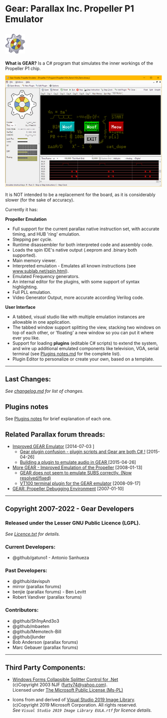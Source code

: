 # Gear: Parallax Inc. Propeller P1 Emulator
![Logo Gear](Gear/Resources/Images/LogoGear-64.png)
---

**What is GEAR?** Is a C# program that simulates the inner workings of the Propeller P1 chip.

![Gear Emulator](./images/Gear_VGA+LogicProbe.png)

It is NOT intended to be a replacement for the board, as it is considerably slower (for the sake of accuracy).

Currently it has:

**Propeller Emulation**

* Full support for the current parallax native instruction set, with accurate timing, and HUB 'ring' emulation.
* Stepping per cycle.
* Runtime disassembler for both interpreted code and assembly code.
* Loads the spin IDE's native output (.eeprom and .binary both supported).
* Main memory viewer.
* Interpreted emulation - Emulates all known instructions (see www.sublab.net/spin.html).
* Emulated Frequency generators.
* An internal editor for the plugins, with some support of syntax highlighting.
* Full PLL emulation.
* Video Generator Output, more accurate according Verilog code.

**User Interface**

* A tabbed, visual studio like with multiple emulation instances are allowable in one application.
* The tabbed window support splitting the view, stacking two windows on top of each other, or 'floating' a new window so you can put it where ever you like.
* Support for loading **plugins** (editable C# scripts) to extend the system, and wire up additional emulated components like television, VGA, serial terminal (see [Plugins notes.md](plug-ins/Plugins_notes.md) for the complete list).
* Plugin Editor to personalize or create your own, based on a template.

---
## Last Changes:

*See [changelog.md](changelog.md) for list of changes.*

## Plugins notes

See [Plugins notes](plug-ins/Plugins_notes.md) for brief explanation of each one.


## Related Parallax forum threads:
* [Improved GEAR Emulator](http://forums.parallax.com/discussion/156347/improved-gear-emulator) [2014-07-03 ]
  * [Gear plugin confusion - plugin scripts and Gear are both C# !](https://forums.parallax.com/discussion/160898/gear-plugin-confusion-plugin-scripts-and-gear-are-both-c) [2015-04-26]
  * [Building a plugin to emulate audio in GEAR ](https://forums.parallax.com/discussion/comment/1327930/#Comment_1327930) [2015-04-26]
* [More GEAR - Improved Emulation of the Propeller](https://forums.parallax.com/discussion/100380/more-gear-improved-emulation-of-the-propeller) [2008-01-13]
  * [GEAR does not seem to emulate SUBS correctly. (Now resolved/fixed)](http://forums.parallax.com/discussion/116940/gear-does-not-seem-to-emulate-subs-correctly-now-resolved-fixed)
  * [VT100 terminal plugin for the GEAR emulator](https://forums.parallax.com/discussion/106651/vt100-terminal-plugin-for-the-gear-emulator) [2008-09-17]
* [GEAR: Propeller Debugging Environment](https://forums.parallax.com/discussion/91084/gear-propeller-debugging-environment) [2007-01-10]

---
## Copyright 2007-2022 - Gear Developers

### Released under the Lesser GNU Public Licence (LGPL).
*See [Licence.txt](Licence.txt) for details.*

### Current Developers:
* @github/gatuno1 - Antonio Sanhueza

### Past Developers:
* @github/davispuh
* mirror (parallax forums)
* benjie (parallax forums) - Ben Levitt
* Robert Vandiver (parallax forums)

### Contributors:
* @github/Sh1nyAnd3o3
* @github/mbaeten
* @github/Memotech-Bill
* @github/jlunder
* Bob Anderson (parallax forums)
* Marc Gebauer (parallax forums)

---
## Third Party Components:
- [Windows Forms Collapsible Splitter Control for .Net](https://www.codeproject.com/Articles/3025/Collapsible-Splitter-control-in-C)<br>
(c)Copyright 2003 NJF (furty74@yahoo.com).<br>
Licensed under [The Microsoft Public License (Ms-PL)](https://opensource.org/licenses/ms-pl.html)

- Icons from and derived of [Visual Studio 2019 Image Library](https://docs.microsoft.com/en-us/visualstudio/designers/the-visual-studio-image-library?view=vs-2019).<br>
(c)Copyright 2019 Microsoft Corporation. All rights reserved.<br>
*See `Visual Studio 2019 Image Library EULA.rtf` for licence details.*

